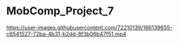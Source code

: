 # MobComp_Project_7

https://user-images.githubusercontent.com/72210139/166139655-c6541527-72ba-4b31-b2dd-8f3b06b47f51.mp4
